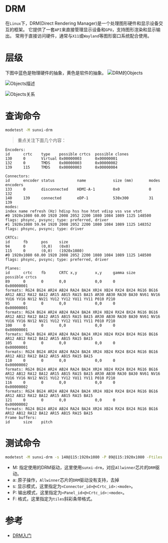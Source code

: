 # DRM
在`Linux`下，DRM(Direct Rendering Manager)是一个处理图形硬件和显示设备交互的框架。
它提供了一套`API`来直接管理显示设备和`GPU`，支持图形渲染和显示输出。
常用于直接访问硬件，通常与`X11`或`Wayland`等图形窗口系统配合使用。

# 层级
下图中蓝色是物理硬件的抽象，黄色是软件的抽象。
![DRM的Objects](http://inews.gtimg.com/newsapp_match/0/15583477584/0)

![Objects描述](http://inews.gtimg.com/newsapp_match/0/15583477587/0)

![Objects关系](http://inews.gtimg.com/newsapp_match/0/15583477591/0)

# 查询命令
```bash
modetest -M sunxi-drm
```
> 重点关注下面几个内容：
```log
Encoders:
id      crtc    type    possible crtcs  possible clones
130     0       Virtual 0x00000003      0x00000001
132     0       TMDS    0x00000003      0x00000002
139     115     TMDS    0x00000003      0x00000004
```

```log
Connectors:
id      encoder status          name            size (mm)       modes   encoders
133     0       disconnected    HDMI-A-1        0x0             0       132
140     139     connected       eDP-1           530x300         31      139
modes:
index name refresh (Hz) hdisp hss hse htot vdisp vss vse vtot
#0 1920x1080 60.00 1920 2008 2052 2200 1080 1084 1089 1125 148500 flags: phsync, pvsync; type: preferred, driver
#1 1920x1080 59.94 1920 2008 2052 2200 1080 1084 1089 1125 148352 flags: phsync, pvsync; type: driver
```

```log
CRTCs:
id      fb      pos     size
94      0       (0,0)   (0x0)
115     0       (0,0)   (1920x1080)
#0 1920x1080 60.00 1920 2008 2052 2200 1080 1084 1089 1125 148500 flags: phsync, pvsync; type: preferred, driver
```

```log
Planes:
id      crtc    fb      CRTC x,y        x,y     gamma size      possible crtcs
89      0       0       0,0             0,0     0               0x00000001
formats: RG24 BG24 AR24 AB24 RA24 BA24 XR24 XB24 RX24 BX24 RG16 BG16 AR12 AB12 RA12 BA12 AR15 AB15 RA15 BA15 AR30 AB30 RA30 BA30 NV61 NV16 YU16 YV16 NV12 NV21 YU12 YV12 YU11 YV11 P010 P210
95      0       0       0,0             0,0     0               0x00000001
formats: RG24 BG24 AR24 AB24 RA24 BA24 XR24 XB24 RX24 BX24 RG16 BG16 AR12 AB12 RA12 BA12 AR15 AB15 RA15 BA15 AR30 AB30 RA30 BA30 NV61 NV16 YU16 YV16 NV12 NV21 YU12 YV12 YU11 YV11 P010 P210
100     0       0       0,0             0,0     0               0x00000001
formats: RG24 BG24 AR24 AB24 RA24 BA24 XR24 XB24 RX24 BX24 RG16 BG16 AR12 AB12 RA12 BA12 AR15 AB15 RA15 BA15
105     0       0       0,0             0,0     0               0x00000001
formats: RG24 BG24 AR24 AB24 RA24 BA24 XR24 XB24 RX24 BX24 RG16 BG16 AR12 AB12 RA12 BA12 AR15 AB15 RA15 BA15
110     0       0       0,0             0,0     0               0x00000002
formats: RG24 BG24 AR24 AB24 RA24 BA24 XR24 XB24 RX24 BX24 RG16 BG16 AR12 AB12 RA12 BA12 AR15 AB15 RA15 BA15 AR30 AB30 RA30 BA30 NV61 NV16 YU16 YV16 NV12 NV21 YU12 YV12 YU11 YV11 P010 P210
116     0       0       0,0             0,0     0               0x00000002
formats: RG24 BG24 AR24 AB24 RA24 BA24 XR24 XB24 RX24 BX24 RG16 BG16 AR12 AB12 RA12 BA12 AR15 AB15 RA15 BA15
121     0       0       0,0             0,0     0               0x00000002
formats: RG24 BG24 AR24 AB24 RA24 BA24 XR24 XB24 RX24 BX24 RG16 BG16 AR12 AB12 RA12 BA12 AR15 AB15 RA15 BA15
Frame buffers:
id      size    pitch
```

# 测试命令
```bash
modetest -M sunxi-drm -s 140@115:1920x1080 -P 89@115:1920x1080 -Ftiles
```
- M: 指定使用的DRM驱动，这里使用`sunxi-drm`，对应`Allwinner`芯片的`DRM`驱动。
- a: 原子操作，`Allwinner`芯片的`DRM`驱动没有支持，去掉
- s: 显示模式，这里指定为`<Connector_id>@<Crtc_id>:<mode>`。
- P: 输出模式，这里指定为`<Panel_id>@<Crtc_id>:<mode>`。
- F: 格式，这里指定为`tiles`斜彩条带格式。

# 参考
- [DRM入门](https://cloud.tencent.com/developer/news/977897)

